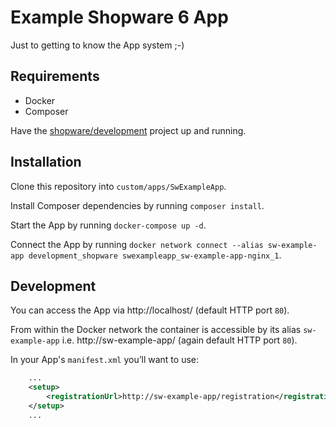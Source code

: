 # Example Shopware 6 App

Just to getting to know the App system ;-)

## Requirements
* Docker
* Composer

Have the [shopware/development](https://gitlab.shopware.com/shopware/6/product/development) project up and running.

## Installation

Clone this repository into `custom/apps/SwExampleApp`.

Install Composer dependencies by running `composer install`.

Start the App by running `docker-compose up -d`.

Connect the App by running `docker network connect --alias sw-example-app development_shopware swexampleapp_sw-example-app-nginx_1`.

## Development

You can access the App via http://localhost/ (default HTTP port `80`).

From within the Docker network the container is accessible by its alias `sw-example-app` i.e. http://sw-example-app/ (again default HTTP port `80`).

In your App's `manifest.xml` you’ll want to use:
```xml
    ...
    <setup>
        <registrationUrl>http://sw-example-app/registration</registrationUrl>
    </setup>
    ...
```
